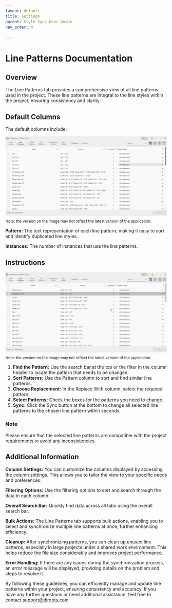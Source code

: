 ```yaml
---
layout: default
title: Settings
parent: Style Sync User Guide
nav_order: 4

---
```


# Line Patterns Documentation

##  Overview

The Line Patterns tab provides a comprehensive view of all line patterns used in the project. These line patterns are integral to the line styles within the project, ensuring consistency and clarity.

##  Default Columns

The default columns include:

![DiStem Style Sync - Line Styles UI](../../../assets\images\StyleSync\DS_SS_LP_UI.png)  
<sub>Note: the version on the image may not reflect the latest version of the application.</sub>


**Pattern:** The text representation of each line pattern, making it easy to sort and identify duplicated line styles.

**Instances:** The number of instances that use the line patterns.

##  Instructions

![DiStem Style Sync - Line Patterns](../../../assets\images\StyleSync\DS_SS_LP_SyncLinePatterns.gif)
<sub>Note: the version on the image may not reflect the latest version of the application.</sub>


1. **Find the Pattern:** Use the search bar at the top or the filter in the column header to locate the pattern that needs to be changed.
2. **Sort Patterns:** Use the Pattern column to sort and find similar line patterns.
3. **Choose Replacement:** In the Replace With column, select the required pattern.
4. **Select Patterns:** Check the boxes for the patterns you need to change.
5. **Sync:** Click the Sync button at the bottom to change all selected line patterns to the chosen line pattern within seconds.

###  Note

Please ensure that the selected line patterns are compatible with the project requirements to avoid any inconsistencies.

##  Additional Information

**Column Settings:** You can customize the columns displayed by accessing the column settings. This allows you to tailor the view to your specific needs and preferences.

**Filtering Options:** Use the filtering options to sort and search through the data in each column.

**Overall Search Bar:** Quickly find data across all tabs using the overall search bar.

**Bulk Actions:** The Line Patterns tab supports bulk actions, enabling you to select and synchronize multiple line patterns at once, further enhancing efficiency.

**Cleanup:** After synchronizing patterns, you can clean up unused line patterns, especially in large projects under a shared work environment. This helps reduce the file size considerably and improves project performance.

**Error Handling:** If there are any issues during the synchronization process, an error message will be displayed, providing details on the problem and steps to resolve it.

By following these guidelines, you can efficiently manage and update line patterns within your project, ensuring consistency and accuracy. If you have any further questions or need additional assistance, feel free to contact support@diroots.com